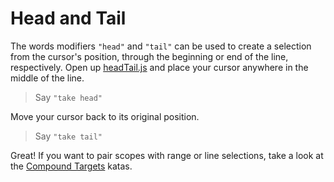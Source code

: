 # Head and Tail

The words modifiers `"head"` and `"tail"` can be used to create a selection from the cursor's position, through the beginning or end of the line, respectively. Open up [headTail.js](./headTail.js) and place your cursor anywhere in the middle of the line.

> Say `"take head"`

Move your cursor back to its original position.

> Say `"take tail"`

Great! If you want to pair scopes with range or line selections, take a look at the [Compound Targets](../../compound_targets/) katas.
